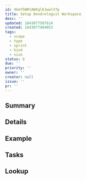 ```yaml
---
id: 4km75WRtAWXql6JwwlV7p
title: Setup Dendrologist Workspace
desc: ''
updated: 1643077507614
created: 1643077484053
tags:
  - scope
  - type
  - sprint
  - kind
  - size
status: b
due: ''
priority: ''
owner: ''
creator: null
issue: ''
pr: ''
---
```


## Summary

## Details

## Example

## Tasks


## Lookup

